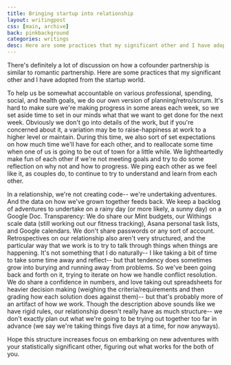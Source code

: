 ```yaml
---
title: Bringing startup into relationship
layout: writingpost
css: [main, archive]
back: pinkbackground
categories: writings
desc: Here are some practices that my significant other and I have adopted from the startup world.
---
```


There's definitely a lot of discussion on how a cofounder partnership is similar to romantic partnership. Here are some practices that my significant other and I have adopted from the startup world.

To help us be somewhat accountable on various professional, spending, social, and health goals, we do our own version of planning/retro/scrum. It's hard to make sure we're making progress in some areas each week, so we set aside time to set in our minds what that we want to get done for the next week. Obviously we don't go into details of the work, but if you're concerned about it, a variation may be to raise-happiness at work to a higher level or maintain. During this time, we also sort of set expectations on how much time we'll have for each other, and to reallocate some time when one of us is going to be out of town for a little while. We lightheartedly make fun of each other if we're not meeting goals and try to do some reflection on why not and how to progress. We ping each other as we feel like it, as couples do, to continue to try to understand and learn from each other.

In a relationship, we're not creating code-- we're undertaking adventures. And the data on how we've grown together feeds back. 
We keep a backlog of adventures to undertake on a rainy day (or more likely, a sunny day) on a Google Doc.
Transparency: We do share our Mint budgets, our Withings scale data (still working out our fitness tracking), Asana personal task lists, and Google calendars. We don't share passwords or any sort of account.
Retrospectives on our relationship also aren't very structured, and the particular way that we work is to try to talk through things when things are happening. It's not something that I do naturally-- I like taking a bit of time to take some time away and reflect-- but that tendency does sometimes grow into burying and running away from problems. So we've been going back and forth on it, trying to iterate on how we handle conflict resolution.
We do share a confidence in numbers, and love taking out spreadsheets for heavier decision making (weighing the criteria/requirements and then grading how each solution does against them)-- but that's probably more of an artifact of how we work.
Though the description above sounds like we have rigid rules, our relationship doesn't really have as much structure-- we don't exactly plan out what we're going to be trying out together too far in advance (we say we're taking things five days at a time, for now anyways).

Hope this structure increases focus on embarking on new adventures with your statistically significant other, figuring out what works for the both of you.
